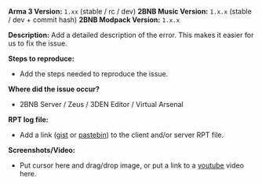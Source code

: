 **Arma 3 Version:** `1.xx` (stable / rc / dev)
**2BNB Music Version:** `1.x.x` (stable / dev + commit hash)
**2BNB Modpack Version:** `1.x.x`

**Description:**
Add a detailed description of the error. This makes it easier for us to fix the issue.

**Steps to reproduce:**
- Add the steps needed to reproduce the issue.

**Where did the issue occur?**
- 2BNB Server / Zeus / 3DEN Editor / Virtual Arsenal

**RPT log file:**
- Add a link ([gist](https://gist.github.com) or [pastebin](http://pastebin.com)) to the client and/or server RPT file.

**Screenshots/Video:**
- Put cursor here and drag/drop image, or put a link to a [youtube](https://youtube.com) video here.
